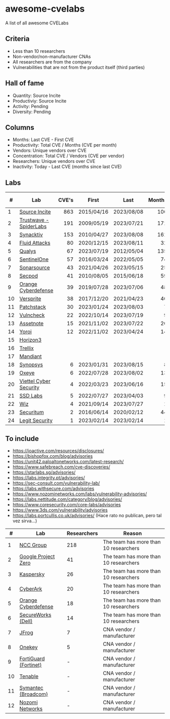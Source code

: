 # awesome-cvelabs

A list of all awesome CVELabs

## Criteria

* Less than 10 researchers
* Non-vendor/non-manufacturer CNAs
* All researchers are from the company
* Vulnerabilities that are not from the product itself (third parties)

## Hall of fame

* Quantity: Source Incite
* Productiviy: Source Incite
* Activity: Pending
* Diversity: Pending

## Columns

* Months: Last CVE - First CVE
* Productivity: Total CVE / Months (CVE per month)
* Vendors: Unique vendors over CVE 
* Concentration: Total CVE / Vendors (CVE per vendor)
* Researchers: Unique vendors over CVE
* Inactivity: Today - Last CVE (months since last CVE)

## Labs

| #  | Lab                                                | CVE's | First       | Last       | Months | Productivity (per month) | Vendors | Concentration | Inactivity |
|----|----------------------------------------------------|  --: |-------------|------------| --: | --: |  --: |  --: |  --: |
| 1  | [Source Incite](https://srcincite.io/advisories/) | 863   | 2015/04/16  | 2023/08/08 | 100    | 8.6                      | 65      | 13.2         | 0          |
| 2  | [Trustwave - SpiderLabs](https://www.trustwave.com/en-us/resources/security-resources/security-advisories/) | 191   | 2009/05/19  | 2023/07/21 | 171    | 1.12                     | 63      | -            | -          |
| 3  | [Synacktiv](https://www.synacktiv.com/en/advisories) | 153   | 2010/04/27  | 2023/08/08 | 161    | 0.9                      | 52      | 2.9          | 0          |
| 4  | [Fluid Attacks](https://fluidattacks.com/advisories/) | 80    | 2020/12/15  | 2023/08/11 | 32     | 2.5                      | 53      | -            | -          |
| 5  | [Qualys](https://www.qualys.com/research/security-advisories/) | 67    | 2023/07/19  | 2012/05/04 | 135    | 0.5                      | 41      | -            | -          |
| 6  | [SentinelOne](https://www.sentinelone.com/labs/our-cves/) | 57    | 2016/03/24  | 2022/05/05 | 74     | 0.8                      | 25      | -            | -          |
| 7  | [Sonarsource](https://www.sonarsource.com/)      | 43    | 2021/04/26  | 2023/05/15 | 25     | 1.7                      | -       | -            | -          |
| 8  | [Secpod](https://www.secpod.com/)                 | 41    | 2010/08/05  | 2015/06/18 | 59     | 0.7                      | -       | -            | -          |
| 9  | [Orange Cyberdefense](https://www.orangecyberdefense.com) | 39    | 2019/07/28  | 2023/07/06 | 48     | 0.8                      | 29      | -            | -          |
| 10 | [Versprite](https://versprite.com/)               | 38    | 2017/12/20  | 2021/04/23 | 40     | 0.9                      | 29      | -            | -          |
| 11 | [Patchstack](https://patchstack.com/)             | 30    | 2023/01/24  | 2023/08/03 | 7      | 4.3                      | -       | -            | -          |
| 12 | [Vulncheck](https://vulncheck.com/)              | 22    | 2022/10/14  | 2023/07/19 | 9      | 2.4                      | 16      | -            | -          |
| 13 | [Assetnote](https://www.assetnote.io/)            | 15    | 2021/11/02  | 2023/07/22 | 20     | 0.7                      | 14      | -            | -          |
| 14 | [Yoroi](https://yoroi.company/research/)          | 12    | 2022/11/02  | 2023/04/24 | 14     | 0.8                      | 3       | -            | -          |
| 15 | [Horizon3](https://www.horizon3.ai/)             |       |             |            |        |                          |         | -            | -          |
| 16 | [Trellix](https://www.trellix.com/)              |       |             |            |        |                          |         | -            | -          |
| 17 | [Mandiant](https://www.mandiant.com/)            |       |             |            |        |                          |         | -            | -          |
| 18 | [Synopsys](https://www.synopsys.com/blogs/software-security/tag/cybersecurity-research-center/) | 6     | 2023/01/31  | 2023/08/15 | 8      | 0.9                      | 5       | -            | -          |
| 19 | [Oxeye](https://www.oxeye.io/resources-category/research) | 6     | 2022/07/28  | 2023/08/02 | 13     | 0.7                      | 4       | -            | -          |
| 20 | [Viettel Cyber Security](https://blog.viettelcybersecurity.com/tag/researches/) | 4     | 2022/03/23  | 2023/06/16 | 15     | 0.3                      | 4       | -            | -          |
| 21 | [SSD Labs](https://ssd-disclosure.com/advisories/) | 5     | 2022/07/27  | 2023/04/03 | 9      | 0.3                      | 3       | -            | -          |
| 22 | [Wiz](https://www.wiz.io/blog/tag/research)      | 4     | 2021/09/14  | 2023/07/27 | 1      | 2.0                      | 2       | -            | -          |
| 23 | [Securitum](https://research.securitum.com/)     | 2     | 2016/06/14  | 2020/02/12 | 44     | 0.05                     | 2       | -            | -          |
| 24 | [Legit Security](https://www.legitsecurity.com/) | 1     | 2023/02/14  | 2023/02/14 | 1      | 1.0                      | 1       | -            | -          |

## To include

* https://ioactive.com/resources/disclosures/
* https://bishopfox.com/blog/advisories
* https://unit42.paloaltonetworks.com/latest-research/
* https://www.safebreach.com/cve-discoveries/
* https://starlabs.sg/advisories/
* https://labs.integrity.pt/advisories/
* https://sec-consult.com/vulnerability-lab/
* https://labs.withsecure.com/advisories
* https://www.nozominetworks.com/labs/vulnerability-advisories/
* https://labs.nettitude.com/category/blog/advisories/
* https://www.coresecurity.com/core-labs/advisories
* https://www.3ds.com/vulnerability/advisories
* https://labs.portcullis.co.uk/advisories/ (Hace rato no publican, pero tal vez sirva...)

| #  | Lab                                                   | Researchers | Reason                                |
|----|-------------------------------------------------------|-------------|---------------------------------------|
| 1  | [NCC Group](https://research.nccgroup.com/category/technical-advisories/) | 218         | The team has more than 10 researchers |
| 2  | [Google Project Zero](https://googleprojectzero.blogspot.com/)                    | 41          | The team has more than 10 researchers |
| 3  | [Kaspersky](https://www.kaspersky.com/about/team/great)                            | 26          | The team has more than 10 researchers |
| 4  | [CyberArk](https://labs.cyberark.com/cyberark-labs-security-advisories/)            | 20          | The team has more than 10 researchers |
| 5  | [Orange Cyberdefense](https://www.orangecyberdefense.com)                          | 18          | The team has more than 10 researchers |
| 6  | [SecureWorks (Dell)](https://www.secureworks.com/research/#resource-type=Advisory)  | 14          | The team has more than 10 researchers |
| 7  | [JFrog](https://research.jfrog.com/)                                               | 7           | CNA vendor / manufacturer            |
| 8  | [Onekey](https://onekey.com/research/)                                             | 5           | CNA vendor / manufacturer            |
| 9  | [FortiGuard (Fortinet)](https://www.fortiguard.com/zeroday)                        | -           | CNA vendor / manufacturer            |
| 10 | [Tenable](https://www.tenable.com/security/research)                               | -           | CNA vendor / manufacturer            |
| 11 | [Symantec (Broadcom)](https://support.broadcom.com/web/ecx/security-advisory)      | -           | CNA vendor / manufacturer            |
| 12 | [Nozomi Networks](https://www.nozominetworks.com/)                                | -           | CNA vendor / manufacturer            |

